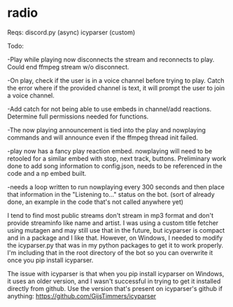 # radio

Reqs:
discord.py (async)
icyparser (custom)

Todo:

-Play while playing now disconnects the stream and reconnects to play. Could end ffmpeg stream w/o disconnect.

-On play, check if the user is in a voice channel before trying to play. Catch the error where if the provided channel is text, it will prompt the user to join a voice channel.

-Add catch for not being able to use embeds in channel/add reactions. Determine full permissions needed for functions.

-The now playing announcement is tied into the play and nowplaying commands and will announce even if the ffmpeg thread init failed.

-play now has a fancy play reaction embed. nowplaying will need to be retooled for a similar embed with stop, next track, buttons. Preliminary work done to add song information to config.json, needs to be referenced in the code and a np embed built.

-needs a loop written to run nowplaying every 300 seconds and then place that information in the "Listening to..." status on the bot. (sort of already done, an example in the code that's not called anywhere yet)

I tend to find most public streams don't stream in mp3 format and don't provide streaminfo like name and artist. I was using a custom title fetcher using mutagen and may still use that in the future, but icyparser is compact and in a package and I like that. However, on Windows, I needed to modify the icyparser.py that was in my python packages to get it to work properly. I'm including that in the root directory of the bot so you can overwrite it once you pip install icyparser.

The issue with icyparser is that when you pip install icyparser on Windows, it uses an older version, and I wasn't successful in trying to get it installed directly from github. Use the version that's present on icyparser's github if anything: https://github.com/GijsTimmers/icyparser


